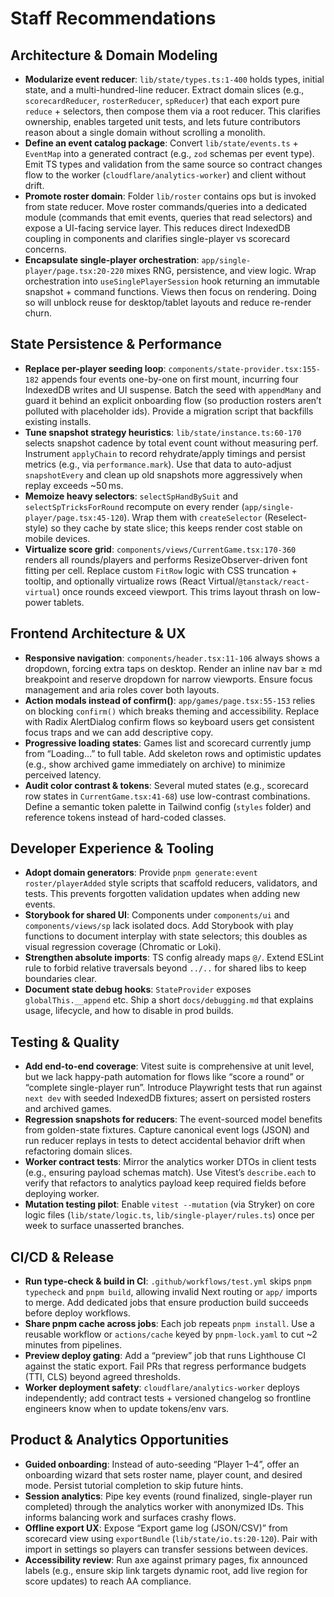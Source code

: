# Staff Recommendations

## Architecture & Domain Modeling
- **Modularize event reducer**: `lib/state/types.ts:1-400` holds types, initial state, and a multi-hundred-line reducer. Extract domain slices (e.g., `scorecardReducer`, `rosterReducer`, `spReducer`) that each export pure `reduce` + selectors, then compose them via a root reducer. This clarifies ownership, enables targeted unit tests, and lets future contributors reason about a single domain without scrolling a monolith.
- **Define an event catalog package**: Convert `lib/state/events.ts` + `EventMap` into a generated contract (e.g., `zod` schemas per event type). Emit TS types and validation from the same source so contract changes flow to the worker (`cloudflare/analytics-worker`) and client without drift.
- **Promote roster domain**: Folder `lib/roster` contains ops but is invoked from state reducer. Move roster commands/queries into a dedicated module (commands that emit events, queries that read selectors) and expose a UI-facing service layer. This reduces direct IndexedDB coupling in components and clarifies single-player vs scorecard concerns.
- **Encapsulate single-player orchestration**: `app/single-player/page.tsx:20-220` mixes RNG, persistence, and view logic. Wrap orchestration into `useSinglePlayerSession` hook returning an immutable snapshot + command functions. Views then focus on rendering. Doing so will unblock reuse for desktop/tablet layouts and reduce re-render churn.

## State Persistence & Performance
- **Replace per-player seeding loop**: `components/state-provider.tsx:155-182` appends four events one-by-one on first mount, incurring four IndexedDB writes and UI suspense. Batch the seed with `appendMany` and guard it behind an explicit onboarding flow (so production rosters aren’t polluted with placeholder ids). Provide a migration script that backfills existing installs.
- **Tune snapshot strategy heuristics**: `lib/state/instance.ts:60-170` selects snapshot cadence by total event count without measuring perf. Instrument `applyChain` to record rehydrate/apply timings and persist metrics (e.g., via `performance.mark`). Use that data to auto-adjust `snapshotEvery` and clean up old snapshots more aggressively when replay exceeds ~50 ms.
- **Memoize heavy selectors**: `selectSpHandBySuit` and `selectSpTricksForRound` recompute on every render (`app/single-player/page.tsx:45-120`). Wrap them with `createSelector` (Reselect-style) so they cache by state slice; this keeps render cost stable on mobile devices.
- **Virtualize score grid**: `components/views/CurrentGame.tsx:170-360` renders all rounds/players and performs ResizeObserver-driven font fitting per cell. Replace custom `FitRow` logic with CSS truncation + tooltip, and optionally virtualize rows (React Virtual/`@tanstack/react-virtual`) once rounds exceed viewport. This trims layout thrash on low-power tablets.

## Frontend Architecture & UX
- **Responsive navigation**: `components/header.tsx:11-106` always shows a dropdown, forcing extra taps on desktop. Render an inline nav bar ≥ md breakpoint and reserve dropdown for narrow viewports. Ensure focus management and aria roles cover both layouts.
- **Action modals instead of confirm()**: `app/games/page.tsx:55-153` relies on blocking `confirm()` which breaks theming and accessibility. Replace with Radix AlertDialog confirm flows so keyboard users get consistent focus traps and we can add descriptive copy.
- **Progressive loading states**: Games list and scorecard currently jump from “Loading…” to full table. Add skeleton rows and optimistic updates (e.g., show archived game immediately on archive) to minimize perceived latency.
- **Audit color contrast & tokens**: Several muted states (e.g., scorecard row states in `CurrentGame.tsx:41-68`) use low-contrast combinations. Define a semantic token palette in Tailwind config (`styles` folder) and reference tokens instead of hard-coded classes.

## Developer Experience & Tooling
- **Adopt domain generators**: Provide `pnpm generate:event roster/playerAdded` style scripts that scaffold reducers, validators, and tests. This prevents forgotten validation updates when adding new events.
- **Storybook for shared UI**: Components under `components/ui` and `components/views/sp` lack isolated docs. Add Storybook with play functions to document interplay with state selectors; this doubles as visual regression coverage (Chromatic or Loki).
- **Strengthen absolute imports**: TS config already maps `@/`. Extend ESLint rule to forbid relative traversals beyond `../..` for shared libs to keep boundaries clear.
- **Document state debug hooks**: `StateProvider` exposes `globalThis.__append` etc. Ship a short `docs/debugging.md` that explains usage, lifecycle, and how to disable in prod builds.

## Testing & Quality
- **Add end-to-end coverage**: Vitest suite is comprehensive at unit level, but we lack happy-path automation for flows like “score a round” or “complete single-player run”. Introduce Playwright tests that run against `next dev` with seeded IndexedDB fixtures; assert on persisted rosters and archived games.
- **Regression snapshots for reducers**: The event-sourced model benefits from golden-state fixtures. Capture canonical event logs (JSON) and run reducer replays in tests to detect accidental behavior drift when refactoring domain slices.
- **Worker contract tests**: Mirror the analytics worker DTOs in client tests (e.g., ensuring payload schemas match). Use Vitest’s `describe.each` to verify that refactors to analytics payload keep required fields before deploying worker.
- **Mutation testing pilot**: Enable `vitest --mutation` (via Stryker) on core logic files (`lib/state/logic.ts`, `lib/single-player/rules.ts`) once per week to surface unasserted branches.

## CI/CD & Release
- **Run type-check & build in CI**: `.github/workflows/test.yml` skips `pnpm typecheck` and `pnpm build`, allowing invalid Next routing or `app/` imports to merge. Add dedicated jobs that ensure production build succeeds before deploy workflows.
- **Share pnpm cache across jobs**: Each job repeats `pnpm install`. Use a reusable workflow or `actions/cache` keyed by `pnpm-lock.yaml` to cut ~2 minutes from pipelines.
- **Preview deploy gating**: Add a “preview” job that runs Lighthouse CI against the static export. Fail PRs that regress performance budgets (TTI, CLS) beyond agreed thresholds.
- **Worker deployment safety**: `cloudflare/analytics-worker` deploys independently; add contract tests + versioned changelog so frontline engineers know when to update tokens/env vars.

## Product & Analytics Opportunities
- **Guided onboarding**: Instead of auto-seeding “Player 1–4”, offer an onboarding wizard that sets roster name, player count, and desired mode. Persist tutorial completion to skip future hints.
- **Session analytics**: Pipe key events (round finalized, single-player run completed) through the analytics worker with anonymized IDs. This informs balancing work and surfaces crashy flows.
- **Offline export UX**: Expose “Export game log (JSON/CSV)” from scorecard view using `exportBundle` (`lib/state/io.ts:20-120`). Pair with import in settings so players can transfer sessions between devices.
- **Accessibility review**: Run axe against primary pages, fix announced labels (e.g., ensure skip link targets dynamic root, add live region for score updates) to reach AA compliance.
